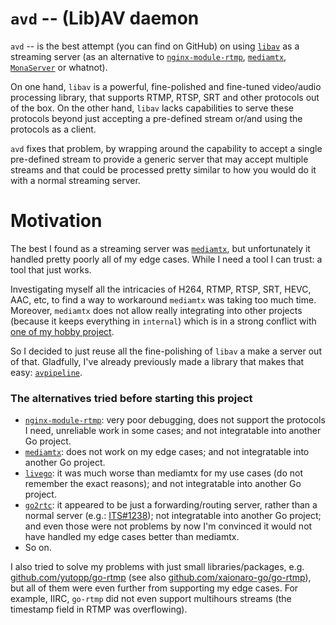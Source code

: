# `avd` -- (Lib)AV daemon

`avd` -- is the best attempt (you can find on GitHub) on using [`libav`](https://github.com/FFmpeg/FFmpeg) as a streaming server (as an alternative to [`nginx-module-rtmp`](https://docs.nginx.com/nginx/admin-guide/dynamic-modules/rtmp/), [`mediamtx`](https://github.com/bluenviron/mediamtx), [`MonaServer`](https://github.com/MonaSolutions/MonaServer) or whatnot).

On one hand, `libav` is a powerful, fine-polished and fine-tuned video/audio processing library, that supports RTMP, RTSP, SRT and other protocols out of the box.
On the other hand, `libav` lacks capabilities to serve these protocols beyond just accepting a pre-defined stream or/and using the protocols as a client.

`avd` fixes that problem, by wrapping around the capability to accept a single pre-defined stream to provide a generic server that may accept multiple streams and that could be processed pretty similar to how you would do it with a normal streaming server.

# Motivation

The best I found as a streaming server was [`mediamtx`](https://github.com/bluenviron/mediamtx), but unfortunately it handled pretty poorly all of my edge cases. While I need a tool I can trust: a tool that just works.

Investigating myself all the intricacies of H264, RTMP, RTSP, SRT, HEVC, AAC, etc, to find a way to workaround `mediamtx` was taking too much time. Moreover, `mediamtx` does not allow really integrating into other projects (because it keeps everything in `internal`) which is in a strong conflict with [one of my hobby project](https://github.com/xaionaro-go/streamctl/).

So I decided to just reuse all the fine-polishing of `libav` a make a server out of that. Gladfully, I've already previously made a library that makes that easy: [`avpipeline`](https://github.com/xaionaro-go/avpipeline).

### The alternatives tried before starting this project

* [`nginx-module-rtmp`](https://docs.nginx.com/nginx/admin-guide/dynamic-modules/rtmp/): very poor debugging, does not support the protocols I need, unreliable work in some cases; and not integratable into another Go project.
* [`mediamtx`](https://github.com/bluenviron/mediamtx): does not work on my edge cases; and not integratable into another Go project.
* [`livego`](https://github.com/gwuhaolin/livego): it was much worse than mediamtx for my use cases (do not remember the exact reasons); and not integratable into another Go project.
* [`go2rtc`](https://github.com/AlexxIT/go2rtc): it appeared to be just a forwarding/routing server, rather than a normal server (e.g.: [ITS#1238](https://github.com/AlexxIT/go2rtc/issues/1238#issuecomment-2237036661)); not integratable into another Go project; and even those were not problems by now I'm convinced it would not have handled my edge cases better than mediamtx.
* So on.

I also tried to solve my problems with just small libraries/packages, e.g. [github.com/yutopp/go-rtmp](https://github.com/yutopp/go-rtmp) (see also [github.com/xaionaro-go/go-rtmp](https://github.com/xaionaro-go/go-rtmp)), but all of them were even further from supporting my edge cases. For example, IIRC, `go-rtmp` did not even support multihours streams (the timestamp field in RTMP was overflowing). 

